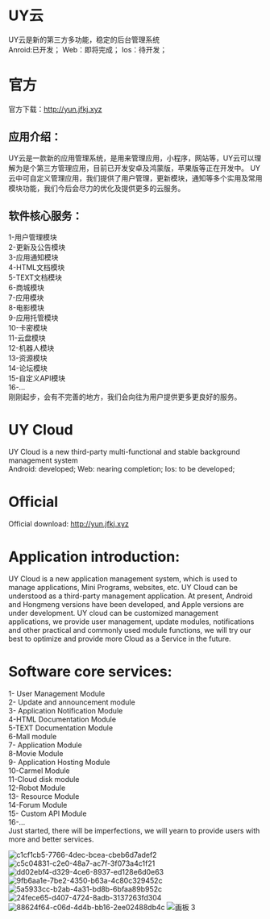 # UY云
UY云是新的第三方多功能，稳定的后台管理系统   
Anroid:已开发；
Web：即将完成；
Ios：待开发；
# 官方
官方下载：http://yun.jfkj.xyz
  ##  应用介绍：
UY云是一款新的应用管理系统，是用来管理应用，小程序，网站等，UY云可以理解为是个第三方管理应用，目前已开发安卓及鸿蒙版，苹果版等正在开发中。
  UY云中可自定义管理应用，我们提供了用户管理，更新模块，通知等多个实用及常用模块功能，我们今后会尽力的优化及提供更多的云服务。
  ##  软件核心服务：
1-用户管理模块  
2-更新及公告模块  
3-应用通知模块  
4-HTML文档模块  
5-TEXT文档模块  
6-商城模块  
7-应用模块  
8-电影模块  
9-应用托管模块  
10-卡密模块  
11-云盘模块  
12-机器人模块  
13-资源模块  
14-论坛模块  
15-自定义API模块  
16-...  
 刚刚起步，会有不完善的地方，我们会向往为用户提供更多更良好的服务。  
 
 # UY Cloud
 UY Cloud is a new third-party multi-functional and stable background management system   
Android: developed;
Web: nearing completion;
Ios: to be developed;
# Official
Official download: http://yun.jfkj.xyz
  # Application introduction:
UY Cloud is a new application management system, which is used to manage applications, Mini Programs, websites, etc. UY Cloud can be understood as a third-party management application. At present, Android and Hongmeng versions have been developed, and Apple versions are under development.
  UY cloud can be customized management applications, we provide user management, update modules, notifications and other practical and commonly used module functions, we will try our best to optimize and provide more Cloud as a Service in the future.
  # Software core services:
1- User Management Module  
2- Update and announcement module  
3- Application Notification Module  
4-HTML Documentation Module  
5-TEXT Documentation Module  
6-Mall module  
7- Application Module  
8-Movie Module  
9- Application Hosting Module  
10-Carmel Module  
11-Cloud disk module  
12-Robot Module  
13- Resource Module  
14-Forum Module  
15- Custom API Module  
16-...  
 Just started, there will be imperfections, we will yearn to provide users with more and better services. 
 
![c1cf1cb5-7766-4dec-bcea-cbeb6d7adef2](https://user-images.githubusercontent.com/92195051/188055893-476261cb-8fc8-4ae8-b927-2c87148ab363.jpg)
![c5c04831-c2e0-48a7-ac7f-3f073a4c1f21](https://user-images.githubusercontent.com/92195051/188055905-d406301a-7a05-45de-be51-d772efafee87.jpg)
![dd02ebf4-d329-4ce6-8937-ed128e6d0e63](https://user-images.githubusercontent.com/92195051/188055914-43f8a48b-5db6-45f3-9690-fa43610aac6e.jpg)
![9fb6aa1e-7be2-4350-b63a-4c80c329452c](https://user-images.githubusercontent.com/92195051/188055923-e53b20eb-358f-47f1-af31-846c84f83a12.jpg)
![5a5933cc-b2ab-4a31-bd8b-6bfaa89b952c](https://user-images.githubusercontent.com/92195051/188055930-d79c3fd8-d9d8-4be9-8205-4757aa8d5b23.jpg)
![24fece65-d407-4724-8adb-3137263fd304](https://user-images.githubusercontent.com/92195051/188055936-8f86c412-3378-44f5-946f-7f36458645ff.jpg)
![88624f64-c06d-4d4b-bb16-2ee02488db4c](https://user-images.githubusercontent.com/92195051/188055947-3e0f55d6-6d5d-4744-9d46-363ee5206aac.jpg)
![画板 3](https://user-images.githubusercontent.com/92195051/188055975-7ffbe804-93d1-4c57-a1e2-92951a79654d.png)
